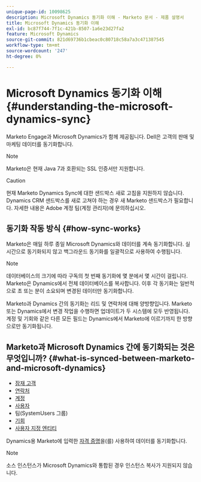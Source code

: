 ```yaml
---
unique-page-id: 10098625
description: Microsoft Dynamics 동기화 이해 - Marketo 문서 - 제품 설명서
title: Microsoft Dynamics 동기화 이해
exl-id: bc87f744-7f1c-421b-8507-1a6e23d27fa2
feature: Microsoft Dynamics
source-git-commit: 821d69736b1cbeac0c80718c58a7a3c471387545
workflow-type: tm+mt
source-wordcount: '247'
ht-degree: 0%

---
```


# Microsoft Dynamics 동기화 이해 {#understanding-the-microsoft-dynamics-sync}

Marketo Engage과 Microsoft Dynamics가 함께 제공됩니다. Dell은 고객의 판매 및 마케팅 데이터를 동기화합니다.

>[!NOTE]
>
>Marketo은 현재 Java 7과 호환되는 SSL 인증서만 지원합니다.

>[!CAUTION]
>
>현재 Marketo Dynamics Sync에 대한 샌드박스 새로 고침을 지원하지 않습니다. Dynamics CRM 샌드박스를 새로 고쳐야 하는 경우 새 Marketo 샌드박스가 필요합니다. 자세한 내용은 Adobe 계정 팀(계정 관리자)에 문의하십시오.

## 동기화 작동 방식 {#how-sync-works}

Marketo은 매일 하루 종일 Microsoft Dynamics와 데이터를 계속 동기화합니다. 실시간으로 동기화되지 않고 백그라운드 동기화를 일괄적으로 사용하여 수행됩니다.

>[!NOTE]
>
>데이터베이스의 크기에 따라 구독의 첫 번째 동기화에 몇 분에서 몇 시간이 걸립니다. Marketo은 Dynamics에서 전체 데이터베이스를 복사합니다. 이후 각 동기화는 일반적으로 초 또는 분이 소요되며 변경된 데이터만 동기화합니다.

Marketo과 Dynamics 간의 동기화는 리드 및 연락처에 대해 양방향입니다. Marketo 또는 Dynamics에서 변경 작업을 수행하면 업데이트가 두 시스템에 모두 반영됩니다. 계정 및 기회와 같은 다른 모든 필드는 Dynamics에서 Marketo에 이르기까지 한 방향으로만 동기화됩니다.

## Marketo과 Microsoft Dynamics 간에 동기화되는 것은 무엇입니까? {#what-is-synced-between-marketo-and-microsoft-dynamics}

* [잠재 고객](/help/marketo/product-docs/crm-sync/microsoft-dynamics-sync/microsoft-dynamics-sync-details/microsoft-dynamics-sync-lead-sync.md)
* [연락처](/help/marketo/product-docs/crm-sync/microsoft-dynamics-sync/microsoft-dynamics-sync-details/microsoft-dynamics-sync-contact-sync.md)
* [계정](/help/marketo/product-docs/crm-sync/microsoft-dynamics-sync/microsoft-dynamics-sync-details/microsoft-dynamics-sync-account-sync.md)
* [사용자](/help/marketo/product-docs/crm-sync/microsoft-dynamics-sync/microsoft-dynamics-sync-details/microsoft-dynamics-sync-user-sync.md)
* 팀(SystemUsers 그룹)
* [기회](/help/marketo/product-docs/crm-sync/microsoft-dynamics-sync/microsoft-dynamics-sync-details/microsoft-dynamics-sync-opportunity-sync.md)
* [사용자 지정 엔티티](/help/marketo/product-docs/crm-sync/microsoft-dynamics-sync/microsoft-dynamics-sync-details/enable-sync-for-a-custom-entity.md)

Dynamics용 Marketo에 입력한 [자격 증명](/help/marketo/product-docs/crm-sync/microsoft-dynamics-sync/sync-setup/microsoft-dynamics-365-with-ropc-connection/step-2-of-4-set-up.md)을(를) 사용하여 데이터를 동기화합니다.

>[!NOTE]
>
>소스 인스턴스가 Microsoft Dynamics와 통합된 경우 인스턴스 복사가 지원되지 않습니다.
